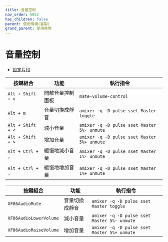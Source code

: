 ```yaml
---
title: 音量控制
nav_order: 5052
has_children: false
parent: 使用情境(客製)
grand_parent: 使用情境
---
```



# 音量控制

* [設定片段](https://github.com/samwhelp/note-about-bspwm/blob/gh-pages/_demo/config/bspwm-config/main/config/bspwm/sxhkdrc#L475)

| 按鍵組合          | 功能             | 執行指令                                    |
| ----------------- | ---------------- | ------------------------------------------- |
| `Alt + Shift + v` | 開啟音量控制面板 | `mate-volume-control`                       |
| `Alt + m`         | 音量切換成靜音   | `amixer -q -D pulse sset Master toggle`     |
| `Alt + Shift + <` | 減小音量         | `amixer -q -D pulse sset Master 5%- unmute` |
| `Alt + Shift + >` | 增加音量         | `amixer -q -D pulse sset Master 5%+ unmute` |
| `Alt + Ctrl + ,`  | 緩慢地減小音量   | `amixer -q -D pulse sset Master 1%- unmute` |
| `Alt + Ctrl + .`  | 緩慢地增加音量   | `amixer -q -D pulse sset Master 1%+ unmute` |


| 按鍵組合               | 功能           | 執行指令                                    |
| ---------------------- | -------------- | ------------------------------------------- |
| `XF86AudioMute`        | 音量切換成靜音 | `amixer -q -D pulse sset Master toggle`     |
| `XF86AudioLowerVolume` | 減小音量       | `amixer -q -D pulse sset Master 5%- unmute` |
| `XF86AudioRaiseVolume` | 增加音量       | `amixer -q -D pulse sset Master 5%+ unmute` |
